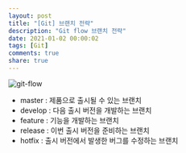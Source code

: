 ```yaml
---
layout: post
title: "[Git] 브랜치 전략"
description: "Git flow 브랜치 전략"
date: 2021-01-02 00:00:02
tags: [Git]
comments: true
share: true
---
```


![git-flow](https://zkdlu.github.io/images/git/git-flow.png)

- master : 제품으로 출시될 수 있는 브랜치
- develop : 다음 출시 버전을 개발하는 브랜치
- feature : 기능을 개발하는 브랜치
- release : 이번 출시 버전을 준비하는 브랜치
- hotfix : 출시 버전에서 발생한 버그를 수정하는 브랜치